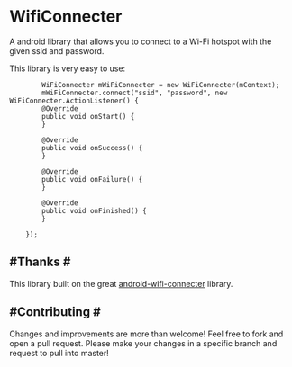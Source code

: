 WifiConnecter
=============

A android library that allows you to connect to a Wi-Fi hotspot with the given ssid and password.

This library is very easy to use:

    	    WiFiConnecter mWiFiConnecter = new WiFiConnecter(mContext);
		    mWiFiConnecter.connect("ssid", "password", new WiFiConnecter.ActionListener() {
			@Override
			public void onStart() {
			}

			@Override
			public void onSuccess() {
			}

			@Override
			public void onFailure() {
			}

			@Override
			public void onFinished() {
			}

		});

#Thanks #
----------
This library built on the great [android-wifi-connecter](https://code.google.com/p/android-wifi-connecter/ "android-wifi-connecter") library.


#Contributing #
----------

Changes and improvements are more than welcome! Feel free to fork and open a pull request. Please make your changes in a specific branch and request to pull into master!
